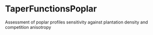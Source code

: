 # TaperFunctionsPoplar
Assessment of poplar profiles sensitivity against plantation density and competition anisotropy
